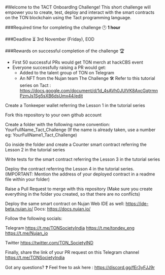 #Welcome to the TACT OnboardIng Challenge! This short challenge will empower you to create, test, deploy and interact with the smart contracts on the TON blockchain using the Tact programming language.

###Required time for completing the challenge 🕐
**1 hour**

###Deadline ⏳
3rd November (Friday), EOD

###Rewards on successful completion of the challenge 🏆
- First 50 successful PRs would get TON merch at hackCBS event
- Everyone successfully raising a PR would get:
    - Added to the talent group of TON on Telegram
    - An NFT from the Nujan team
The Challenge 🛠
Refer to this tutorial series on Tact :
https://docs.google.com/document/d/1d_4sAVh0JUlVK8AxcGqtrmnPzmJs1Sg5sXB6dsUmx44/edit

Create a Tonkeeper wallet referring the Lesson 1 in the tutorial series

Fork this repository to your own github account

Create a folder with the following name convention:
YourFullName_Tact_Challenge (If the name is already taken, use a number eg: YourFullName1_Tact_Challenge)

Go inside the folder and create a Counter smart contract referring the Lesson 2 in the tutorial series

Write tests for the smart contract referring the Lesson 3 in the tutorial series

Deploy the contract referring the Lesson 4 in the tutorial series. (IMPORTANT: Mention the address of your deployed contract in a readme file within your folder)

Raise a Pull Request to merge with this repository (Make sure you create everything in the folder you created, so that there are no conflicts)

Deploy the same smart contract on Nujan Web IDE as well:
https://ide-beta.nujan.io/
Docs: https://docs.nujan.io/

Follow the following socials:

Telegram
https://t.me/TONSocietyIndia
https://t.me/tondev_eng
https://t.me/Nujan_io

Twitter
https://twitter.com/TON_SocietyIND

Finally, share the link of your PR request on this Telegram channel https://t.me/TONSocietyIndia

Got any questions? ❓
Feel free to ask here :
https://discord.gg/fEr3yFJJ9r
